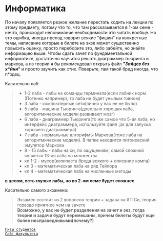 # Информатика
По началу появляется резкое желание перестать ходить на лекции по этому предмету, потому что то, что там рассказывается в 1-ом семе - нечто, происходит непонимание необходимости это читать вообще. Но это ошибка, иногда препод говорит всякие "фишки" на конкретные темы, написание которые в билете на экзе может существенно повысить оценку, просто переборите это, либо забейте, но знайте информацию выше. Чтобы сдать зачет по фундаментальной информатике, достаточно научится решать диаграммер тьюринга и маркова, а из теории я бы рекомендовал открыть файл ***"Зайцев без х\*йни"*** и просто заучить как стих. Поверьте, там такой бред иногда, что п*здец.

Касательно лаб:
>- 1-2 лаба - лабы на команды терминала(если лабник норм (Потенко например), то лаба не будет унылым говном) 
>- 3 лаба - компьютерные сети(лично у нас ее не было) 
>- 5 лаба - машина Тьюринга(довольно хорошая лаба, алгоритмические модели развивают мозг) 
>- 6 лаба - диаграммер Тьюринга(то же самое что 5-ая лаба, но интерфейс диаграммера, используйте файл .jar для запуска хорошего диаграммера) 
>- 7 лаба - нормальные алгорифмы Маркова(тоже лаба на алгоритмические модели). В папке находится питоновский эмулятор Маркова
>- 8 - 15 лабы - лабы на си, по ощущениям, самой сложной является 13-ая лаба на множества 
>- кп 1-2 - мусор(копипаста бреда всякого + описание компа) 
>- кп 3 - математическая лаба на ряд Тейлора 
>- кп 4 - математическая лаба на численные методы

**в целом, есть глупые лабы, но во 2-ом семе будет сложнее**

Касательно самого экзамена:
>Экзамен состоит из 2 вопросов теории + задача на ЯП Си, теория гораздо приятнее чем на зачете \
**Возможно, у вас не будет разделения на зачет и экз, тогда теория и задачи будут перемешаны, причем билеты будут еще более несправедливыми(почему?)**

[`Гиты студентов`](https://github.com/studyPM804/MAI_study/blob/main/2%20%D1%81%D0%B5%D0%BC/%D0%98%D0%BD%D1%84%D0%BE%D1%80%D0%BC%D0%B0%D1%82%D0%B8%D0%BA%D0%B0/git.md) \
[`Сайт факультета`](http://faq8.ru/)

